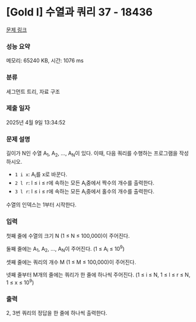 # [Gold I] 수열과 쿼리 37 - 18436 

[문제 링크](https://www.acmicpc.net/problem/18436) 

### 성능 요약

메모리: 65240 KB, 시간: 1076 ms

### 분류

세그먼트 트리, 자료 구조

### 제출 일자

2025년 4월 9일 13:34:52

### 문제 설명

<p>길이가 N인 수열 A<sub>1</sub>, A<sub>2</sub>, ..., A<sub>N</sub>이 있다. 이때, 다음 쿼리를 수행하는 프로그램을 작성하시오.</p>

<ul>
	<li><code>1 i x</code>: A<sub>i</sub>를 x로 바꾼다.</li>
	<li><code>2 l r</code>: l ≤ i ≤ r에 속하는 모든 A<sub>i</sub>중에서 짝수의 개수를 출력한다.</li>
	<li><code>3 l r</code>: l ≤ i ≤ r에 속하는 모든 A<sub>i</sub>중에서 홀수의 개수를 출력한다.</li>
</ul>

<p>수열의 인덱스는 1부터 시작한다.</p>

### 입력 

 <p>첫째 줄에 수열의 크기 N (1 ≤ N ≤ 100,000)이 주어진다.</p>

<p>둘째 줄에는 A<sub>1</sub>, A<sub>2</sub>, ..., A<sub>N</sub>이 주어진다. (1 ≤ A<sub>i</sub> ≤ 10<sup>9</sup>)</p>

<p>셋째 줄에는 쿼리의 개수 M (1 ≤ M ≤ 100,000)이 주어진다.</p>

<p>넷째 줄부터 M개의 줄에는 쿼리가 한 줄에 하나씩 주어진다. (1 ≤ i ≤ N, 1 ≤ l ≤ r ≤ N, 1 ≤ x ≤ 10<sup>9</sup>)</p>

### 출력 

 <p>2, 3번 쿼리의 정답을 한 줄에 하나씩 출력한다.</p>


